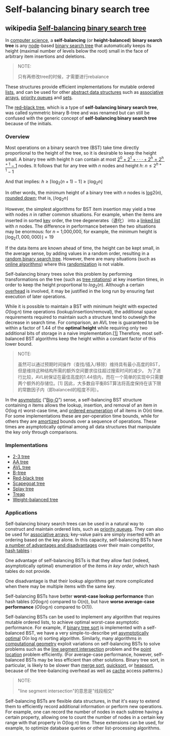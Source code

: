 # Self-balancing binary search tree



## wikipedia [Self-balancing binary search tree](https://en.wikipedia.org/wiki/Self-balancing_binary_search_tree)

In [computer science](https://en.wikipedia.org/wiki/Computer_science), a **self-balancing** (or **height-balanced**) **binary search tree** is any [node](https://en.wikipedia.org/wiki/Node_(computer_science))-based [binary search tree](https://en.wikipedia.org/wiki/Binary_search_tree) that automatically keeps its height (maximal number of levels below the root) small in the face of arbitrary item insertions and deletions.

> NOTE: 
>
> 只有再修改tree的时候，才需要进行rebalance

These structures provide efficient implementations for mutable ordered [lists](https://en.wikipedia.org/wiki/List_(computing)), and can be used for other [abstract data structures](https://en.wikipedia.org/wiki/Abstract_data_structure) such as [associative arrays](https://en.wikipedia.org/wiki/Associative_arrays), [priority queues](https://en.wikipedia.org/wiki/Priority_queue) and [sets](https://en.wikipedia.org/wiki/Set_(computer_science)).

The [red–black tree](https://en.wikipedia.org/wiki/Red–black_tree), which is a type of **self-balancing binary search tree**, was called symmetric binary B-tree and was renamed but can still be confused with the generic concept of **self-balancing binary search tree** because of the initials.



### Overview

Most operations on a binary search tree (BST) take time directly proportional to the height of the tree, so it is desirable to keep the height small. A binary tree with height *h* can contain at most [$2^0+2^1+···+2^h = 2^{h+1}−1$]( https://en.wikipedia.org/wiki/Geometric_series#Formula ) nodes. It follows that for any tree with *n* nodes and height *h*: ${\displaystyle n\leq 2^{h+1}-1}$ 

And that implies: ${\displaystyle h\geq \lceil \log _{2}(n+1)-1\rceil \geq \lfloor \log _{2}n\rfloor }$

In other words, the minimum height of a binary tree with *n* nodes is [log](https://en.wikipedia.org/wiki/Logarithm)2(*n*), [rounded down](https://en.wikipedia.org/wiki/Floor_and_ceiling_functions); that is, ${\displaystyle \lfloor \log _{2}n\rfloor }$



However, the simplest algorithms for BST item insertion may yield a tree with nodes *n* in rather common situations. For example, when the items are inserted in sorted [key](https://en.wikipedia.org/wiki/Key_(database)) order, the tree degenerates（退化） into a [linked list](https://en.wikipedia.org/wiki/Linked_list) with *n* nodes. The difference in performance between the two situations may be enormous: for *n* = 1,000,000, for example, the minimum height is ${\displaystyle \lfloor \log _{2}(1,000,000)\rfloor =19}$

If the data items are known ahead of time, the height can be kept small, in the average sense, by adding values in a random order, resulting in a [random binary search tree](https://en.wikipedia.org/wiki/Random_binary_search_tree). However, there are many situations (such as [online algorithms](https://en.wikipedia.org/wiki/Online_algorithm)) where this [randomization](https://en.wikipedia.org/wiki/Randomized_algorithm) is not viable.

Self-balancing binary trees solve this problem by performing transformations on the tree (such as [tree rotations](https://en.wikipedia.org/wiki/Tree_rotation)) at key insertion times, in order to keep the height proportional to $log_{2}(n)$. Although a certain [overhead](https://en.wikipedia.org/wiki/Computational_overhead) is involved, it may be justified in the long run by ensuring fast execution of later operations.

While it is possible to maintain a BST with minimum height with expected ${\displaystyle O(\log n)}$ time operations (lookup/insertion/removal), the additional space requirements required to maintain such a structure tend to outweigh the decrease in search time. For comparison, an AVL tree is guaranteed to be within a factor of 1.44 of the **optimal height** while requiring only two additional bits of storage in a naive implementation.[[1\]](https://en.wikipedia.org/wiki/Self-balancing_binary_search_tree#cite_note-knuth-1) Therefore, most self-balanced BST algorithms keep the height within a constant factor of this lower bound.

> NOTE: 
>
> 虽然可以通过预期时间操作（查找/插入/移除）维持具有最小高度的BST，但是维持这种结构所需的额外空间要求往往超过搜索时间的减少。 为了进行比较，AVL树保证在最佳高度的1.44倍内，而在一个简单的实现中只需要两个额外的存储位。[1] 因此，大多数自平衡BST算法将高度保持在该下限的常数因子内（即balanced的程度不同）。

In the [asymptotic](https://en.wikipedia.org/wiki/Asymptotic) ("[Big-O](https://en.wikipedia.org/wiki/Big_O_notation)") sense, a self-balancing BST structure containing *n* items allows the lookup, insertion, and removal of an item in O(log *n*) worst-case time, and [ordered enumeration](https://en.wikipedia.org/wiki/In-order_iteration) of all items in O(*n*) time. For some implementations these are per-operation time bounds, while for others they are [amortized](https://en.wikipedia.org/wiki/Amortized_analysis) bounds over a sequence of operations. These times are asymptotically optimal among all data structures that manipulate the key only through comparisons.



### Implementations

- [2-3 tree](https://en.wikipedia.org/wiki/2-3_tree)
- [AA tree](https://en.wikipedia.org/wiki/AA_tree)
- [AVL tree](https://en.wikipedia.org/wiki/AVL_tree)
- [B-tree](https://en.wikipedia.org/wiki/B-tree)
- [Red-black tree](https://en.wikipedia.org/wiki/Red-black_tree)
- [Scapegoat tree](https://en.wikipedia.org/wiki/Scapegoat_tree)
- [Splay tree](https://en.wikipedia.org/wiki/Splay_tree)
- [Treap](https://en.wikipedia.org/wiki/Treap)
- [Weight-balanced tree](https://en.wikipedia.org/wiki/Weight-balanced_tree)



### Applications

Self-balancing binary search trees can be used in a natural way to construct and maintain ordered lists, such as [priority queues](https://en.wikipedia.org/wiki/Priority_queue). They can also be used for [associative arrays](https://en.wikipedia.org/wiki/Associative_array); key-value pairs are simply inserted with an ordering based on the key alone. In this capacity, self-balancing BSTs have [a number of advantages and disadvantages](https://en.wikipedia.org/wiki/Associative_array#Efficient_representations) over their main competitor, [hash tables](https://en.wikipedia.org/wiki/Hash_table) : 

One advantage of self-balancing BSTs is that they allow fast (indeed, asymptotically optimal) enumeration of the items *in key order*, which hash tables do not provide. 

One disadvantage is that their lookup algorithms get more complicated when there may be multiple items with the same key. 

Self-balancing BSTs have better **worst-case lookup performance** than hash tables (${\displaystyle O(\log n)}$ compared to O(n)), but have **worse average-case performance** (${\displaystyle O(\log n)}$ compared to O(1)).

Self-balancing BSTs can be used to implement any algorithm that requires mutable ordered lists, to achieve optimal worst-case asymptotic performance. For example, if [binary tree sort](https://en.wikipedia.org/wiki/Binary_tree_sort) is implemented with a self-balanced BST, we have a very simple-to-describe yet [asymptotically optimal](https://en.wikipedia.org/wiki/Asymptotically_optimal) O(*n* log *n*) sorting algorithm. Similarly, many algorithms in [computational geometry](https://en.wikipedia.org/wiki/Computational_geometry) exploit variations on self-balancing BSTs to solve problems such as the [line segment intersection](https://en.wikipedia.org/wiki/Line_segment_intersection) problem and the [point location](https://en.wikipedia.org/wiki/Point_location) problem efficiently. (For average-case performance, however, self-balanced BSTs may be less efficient than other solutions. Binary tree sort, in particular, is likely to be slower than [merge sort](https://en.wikipedia.org/wiki/Merge_sort), [quicksort](https://en.wikipedia.org/wiki/Quicksort), or [heapsort](https://en.wikipedia.org/wiki/Heapsort), because of the tree-balancing overhead as well as [cache](https://en.wikipedia.org/wiki/Cache_(computing)) access patterns.)

> NOTE: 
>
> "line segment intersection"的意思是"线段相交"

Self-balancing BSTs are flexible data structures, in that it's easy to extend them to efficiently record additional information or perform new operations. For example, one can record the number of nodes in each subtree having a certain property, allowing one to count the number of nodes in a certain key range with that property in O(log *n*) time. These extensions can be used, for example, to optimize database queries or other list-processing algorithms.

